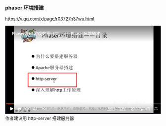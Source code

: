### phaser 环境搭建

https://v.qq.com/x/page/r03727n37wu.html

![](./img/2022-03-06-00-50-52.png)  
作者建议用 http-server 搭建服务器
